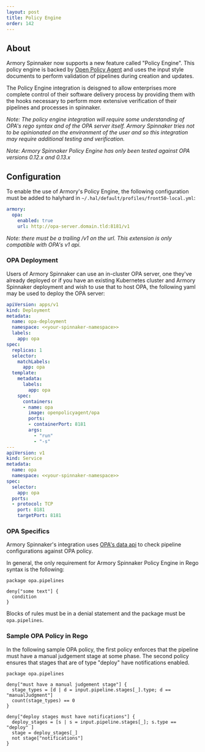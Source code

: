 ```yaml
---
layout: post
title: Policy Engine
order: 142
---
```


## About
Armory Spinnaker now supports a new feature called "Policy Engine".  This policy engine is backed by [Open Policy Agent](https://www.openpolicyagent.org/) and uses the input style documents to perform validation of pipelines during creation and updates.

The Policy Engine integration is deisgned to allow enterprises more complete control of their software delivery process by providing them with the hooks necessary to perform more extensive verification of their pipelines and processes in spinnaker.

*Note: The policy engine integration will require some understanding of OPA's rego syntax and of the OPA server itself.  Armory Spinnaker tries not to be opinionated on the environment of the user and so this integration may require additional testing and verification.*

*Note: Armory Spinnaker Policy Engine has only been tested against OPA versions 0.12.x and 0.13.x*

## Configuration

To enable the use of Armory's Policy Engine, the following configuration must be added to halyhard in `~/.hal/default/profiles/front50-local.yml`:

```yaml
armory:
  opa:
    enabled: true
    url: http://opa-server.domain.tld:8181/v1
```
*Note: there must be a trailing /v1 on the url. This extension is only compatible with OPA's v1 api.*

### OPA Deployment
Users of Armory Spinnaker can use an in-cluster OPA server, one they've already deployed or if you have an existing Kubernetes cluster and Armory Spinnaker deployment and wish to use that to host OPA, the following yaml may be used to deploy the OPA server:

```yaml
apiVersion: apps/v1
kind: Deployment
metadata:
  name: opa-deployment
  namespace: <<your-spinnaker-namespace>>
  labels:
    app: opa
spec:
  replicas: 1
  selector:
    matchLabels:
      app: opa
  template:
    metadata:
      labels:
        app: opa
    spec:
      containers:
      - name: opa
        image: openpolicyagent/opa
        ports:
        - containerPort: 8181
        args:
          - "run"
          - "-s"
---
apiVersion: v1
kind: Service
metadata:
  name: opa
  namespace: <<your-spinnaker-namespace>>
spec:
  selector:
    app: opa
  ports:
  - protocol: TCP
    port: 8181
    targetPort: 8181

```

### OPA Specifics

Armory Spinnaker's integration uses [OPA's data api](https://www.openpolicyagent.org/docs/latest/rest-api/#data-api) to check pipeline configurations against OPA policy. 

In general, the only requirement for Armory Spinnaker Policy Engine in Rego syntax is the following:

```
package opa.pipelines

deny["some text"] {
  condition
}

```

Blocks of rules must be in a denial statement and the package must be `opa.pipelines`.

### Sample OPA Policy in Rego

In the following sample OPA policy, the first policy enforces that the pipeline must have a manual judgement stage at some phase.  The second policy ensures that stages that are of type "deploy" have notifications enabled.

```
package opa.pipelines

deny["must have a manual judgement stage"] {
  stage_types = [d | d = input.pipeline.stages[_].type; d == "manualJudgment"]
  count(stage_types) == 0
}

deny["deploy stages must have notifications"] {
  deploy_stages = [s | s = input.pipeline.stages[_]; s.type == "deploy" ]
  stage = deploy_stages[_]
  not stage["notifications"]
}

```

